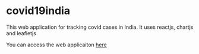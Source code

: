 # covid19india
This web application for tracking covid cases in India.
It uses reactjs, chartjs and leafletjs

You can access the web applicaiton [here](https://subramanyakrishna.github.io/covid19india/)
